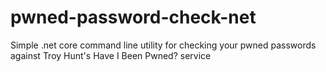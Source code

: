 # pwned-password-check-net
Simple .net core command line utility for checking your pwned passwords against Troy Hunt's Have I Been Pwned? service
